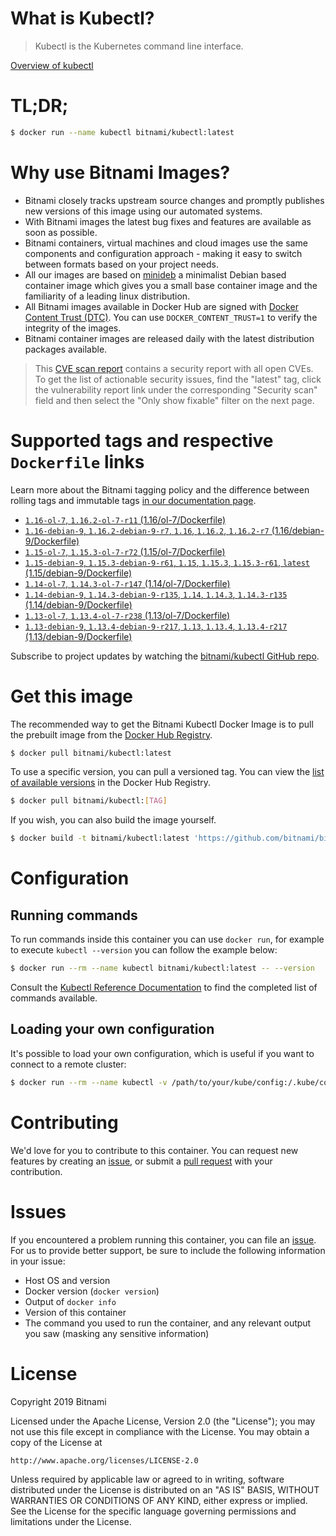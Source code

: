 
# What is Kubectl?

> Kubectl is the Kubernetes command line interface.

[Overview of kubectl](https://kubernetes.io/docs/reference/kubectl/overview/)

# TL;DR;

```bash
$ docker run --name kubectl bitnami/kubectl:latest
```

# Why use Bitnami Images?

* Bitnami closely tracks upstream source changes and promptly publishes new versions of this image using our automated systems.
* With Bitnami images the latest bug fixes and features are available as soon as possible.
* Bitnami containers, virtual machines and cloud images use the same components and configuration approach - making it easy to switch between formats based on your project needs.
* All our images are based on [minideb](https://github.com/bitnami/minideb) a minimalist Debian based container image which gives you a small base container image and the familiarity of a leading linux distribution.
* All Bitnami images available in Docker Hub are signed with [Docker Content Trust (DTC)](https://docs.docker.com/engine/security/trust/content_trust/). You can use `DOCKER_CONTENT_TRUST=1` to verify the integrity of the images.
* Bitnami container images are released daily with the latest distribution packages available.


> This [CVE scan report](https://quay.io/repository/bitnami/kubectl?tab=tags) contains a security report with all open CVEs. To get the list of actionable security issues, find the "latest" tag, click the vulnerability report link under the corresponding "Security scan" field and then select the "Only show fixable" filter on the next page.

# Supported tags and respective `Dockerfile` links

Learn more about the Bitnami tagging policy and the difference between rolling tags and immutable tags [in our documentation page](https://docs.bitnami.com/containers/how-to/understand-rolling-tags-containers/).


* [`1.16-ol-7`, `1.16.2-ol-7-r11` (1.16/ol-7/Dockerfile)](https://github.com/bitnami/bitnami-docker-kubectl/blob/1.16.2-ol-7-r11/1.16/ol-7/Dockerfile)
* [`1.16-debian-9`, `1.16.2-debian-9-r7`, `1.16`, `1.16.2`, `1.16.2-r7` (1.16/debian-9/Dockerfile)](https://github.com/bitnami/bitnami-docker-kubectl/blob/1.16.2-debian-9-r7/1.16/debian-9/Dockerfile)
* [`1.15-ol-7`, `1.15.3-ol-7-r72` (1.15/ol-7/Dockerfile)](https://github.com/bitnami/bitnami-docker-kubectl/blob/1.15.3-ol-7-r72/1.15/ol-7/Dockerfile)
* [`1.15-debian-9`, `1.15.3-debian-9-r61`, `1.15`, `1.15.3`, `1.15.3-r61`, `latest` (1.15/debian-9/Dockerfile)](https://github.com/bitnami/bitnami-docker-kubectl/blob/1.15.3-debian-9-r61/1.15/debian-9/Dockerfile)
* [`1.14-ol-7`, `1.14.3-ol-7-r147` (1.14/ol-7/Dockerfile)](https://github.com/bitnami/bitnami-docker-kubectl/blob/1.14.3-ol-7-r147/1.14/ol-7/Dockerfile)
* [`1.14-debian-9`, `1.14.3-debian-9-r135`, `1.14`, `1.14.3`, `1.14.3-r135` (1.14/debian-9/Dockerfile)](https://github.com/bitnami/bitnami-docker-kubectl/blob/1.14.3-debian-9-r135/1.14/debian-9/Dockerfile)
* [`1.13-ol-7`, `1.13.4-ol-7-r238` (1.13/ol-7/Dockerfile)](https://github.com/bitnami/bitnami-docker-kubectl/blob/1.13.4-ol-7-r238/1.13/ol-7/Dockerfile)
* [`1.13-debian-9`, `1.13.4-debian-9-r217`, `1.13`, `1.13.4`, `1.13.4-r217` (1.13/debian-9/Dockerfile)](https://github.com/bitnami/bitnami-docker-kubectl/blob/1.13.4-debian-9-r217/1.13/debian-9/Dockerfile)

Subscribe to project updates by watching the [bitnami/kubectl GitHub repo](https://github.com/bitnami/bitnami-docker-kubectl).

# Get this image

The recommended way to get the Bitnami Kubectl Docker Image is to pull the prebuilt image from the [Docker Hub Registry](https://hub.docker.com/r/bitnami/kubectl).

```bash
$ docker pull bitnami/kubectl:latest
```

To use a specific version, you can pull a versioned tag. You can view the [list of available versions](https://hub.docker.com/r/bitnami/kubectl/tags/) in the Docker Hub Registry.

```bash
$ docker pull bitnami/kubectl:[TAG]
```

If you wish, you can also build the image yourself.

```bash
$ docker build -t bitnami/kubectl:latest 'https://github.com/bitnami/bitnami-docker-kubectl.git#master:1.15/debian-9'
```

# Configuration

## Running commands

To run commands inside this container you can use `docker run`, for example to execute `kubectl --version` you can follow the example below:

```bash
$ docker run --rm --name kubectl bitnami/kubectl:latest -- --version
```

Consult the [Kubectl Reference Documentation](https://kubernetes.io/docs/reference/generated/kubectl/kubectl-commands) to find the completed list of commands available.

## Loading your own configuration

It's possible to load your own configuration, which is useful if you want to connect to a remote cluster:

```bash
$ docker run --rm --name kubectl -v /path/to/your/kube/config:/.kube/config bitnami/kubectl:latest
```

# Contributing

We'd love for you to contribute to this container. You can request new features by creating an [issue](https://github.com/bitnami/bitnami-docker-kubectl/issues), or submit a [pull request](https://github.com/bitnami/bitnami-docker-kubectl/pulls) with your contribution.

# Issues

If you encountered a problem running this container, you can file an [issue](https://github.com/bitnami/bitnami-docker-kubectl/issues). For us to provide better support, be sure to include the following information in your issue:

- Host OS and version
- Docker version (`docker version`)
- Output of `docker info`
- Version of this container
- The command you used to run the container, and any relevant output you saw (masking any sensitive information)

# License

Copyright 2019 Bitnami

Licensed under the Apache License, Version 2.0 (the "License");
you may not use this file except in compliance with the License.
You may obtain a copy of the License at

    http://www.apache.org/licenses/LICENSE-2.0

Unless required by applicable law or agreed to in writing, software
distributed under the License is distributed on an "AS IS" BASIS,
WITHOUT WARRANTIES OR CONDITIONS OF ANY KIND, either express or implied.
See the License for the specific language governing permissions and
limitations under the License.
